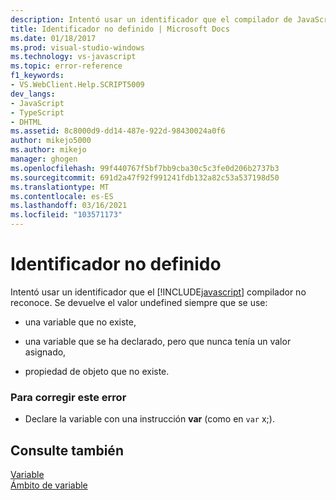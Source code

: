 ```yaml
---
description: Intentó usar un identificador que el compilador de JavaScript no reconoce.
title: Identificador no definido | Microsoft Docs
ms.date: 01/18/2017
ms.prod: visual-studio-windows
ms.technology: vs-javascript
ms.topic: error-reference
f1_keywords:
- VS.WebClient.Help.SCRIPT5009
dev_langs:
- JavaScript
- TypeScript
- DHTML
ms.assetid: 8c8000d9-dd14-487e-922d-98430024a0f6
author: mikejo5000
ms.author: mikejo
manager: ghogen
ms.openlocfilehash: 99f440767f5bf7bb9cba30c5c3fe0d206b2737b3
ms.sourcegitcommit: 691d2a47f92f991241fdb132a82c53a537198d50
ms.translationtype: MT
ms.contentlocale: es-ES
ms.lasthandoff: 03/16/2021
ms.locfileid: "103571173"
---
```

# <a name="undefined-identifier"></a>Identificador no definido
Intentó usar un identificador que el [!INCLUDE[javascript](../../javascript/includes/javascript-md.md)] compilador no reconoce. Se devuelve el valor undefined siempre que se use:  
  
- una variable que no existe,  
  
- una variable que se ha declarado, pero que nunca tenía un valor asignado,  
  
- propiedad de objeto que no existe.  
  
### <a name="to-correct-this-error"></a>Para corregir este error  
  
- Declare la variable con una instrucción **var** (como en `var` x;).  
  
## <a name="see-also"></a>Consulte también  
 [Variable](https://developer.mozilla.org/docs/Learn/JavaScript/First_steps/Variables)   
 [Ámbito de variable](https://developer.mozilla.org/docs/Web/JavaScript/Closures)
